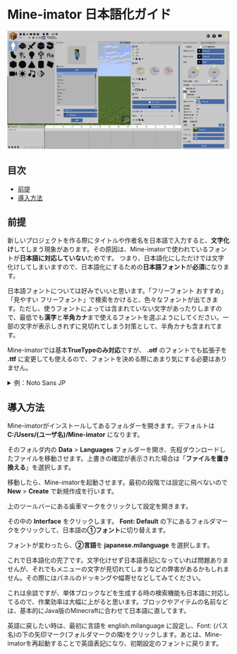 # Mine-imator 日本語化ガイド
![img1](https://github.com/harujun214/mineimator-jp/raw/main/img/img1.png)
## 目次
* [前提](#前提)
* [導入方法](#導入方法)
  
## 前提
新しいプロジェクトを作る際にタイトルや作者名を日本語で入力すると、**文字化け**してしまう現象があります。その原因は、Mine-imatorで使われているフォントが**日本語に対応していない**ためです。
つまり、日本語化にしただけでは文字化けしてしまいますので、日本語化にするための**日本語フォント**が**必須**になります。  

日本語フォントについては好みでいいと思います。「フリーフォント おすすめ」「見やすい フリーフォント」で検索をかけると、色々なフォントが出てきます。ただし、使うフォントによっては含まれていない文字があったりしますので、最低でも**漢字**と**半角カナ**まで使えるフォントを選ぶようにしてください。一部の文字が表示しきれずに見切れてしまう対策として、半角カナも含まれてます。

Mine-imatorでは基本**TrueTypeのみ対応**ですが、 **.otf** のフォントでも拡張子を **.ttf** に変更しても使えるので、フォントを決める際にあまり気にする必要はありません。  

<details><summary>例：Noto Sans JP</summary><div>
  
1.「 [Noto Sans JP - Google Fonts](https://fonts.google.com/noto/specimen/Noto+Sans+JP) 」にアクセスし、右上にある **Download Family** をクリックします。  
![nsjp1](https://github.com/harujun214/mineimator-jp/raw/main/img/nsjp1.png)  
2.ダウンロードできたら、圧縮ファイルをダブルクリックして中に入ってる「 **NotoSansJP-Medium** 」を取り出します。  
![nsjp2](https://github.com/harujun214/mineimator-jp/raw/main/img/nsjp2.png)  
3.フォント形式が **otf** になっているので、 **ttf** に変えます。ファイルが使えなくなる可能性がありますと出ますが、「はい」をクリックします。  
![nsjp3](https://github.com/harujun214/mineimator-jp/raw/main/img/nsjp3.png)  
  
</div></details>

## 導入方法
Mine-imatorがインストールしてあるフォルダーを開きます。デフォルトは **C:/Users/(ユーザ名)/Mine-imator** になります。  

そのフォルダ内の **Data** > **Languages** フォルダーを開き、先程ダウンロードしたファイルを移動させます。上書きの確認が表示された場合は「**ファイルを置き換える**」を選択します。  

移動したら、Mine-imatorを起動させます。最初の段階では設定に飛べないので **New** > **Create** で新規作成を行います。  

上のツールバーにある歯車マークをクリックして設定を開きます。

その中の **Interface** をクリックします。 **Font: Default** の下にあるフォルダマークをクリックして、日本語の**①フォント**に切り替えます。

フォントが変わったら、**②言語**を **japanese.milanguage** を選択します。

これで日本語化の完了です。文字化けせず日本語表記になっていれば問題ありませんが、それでもメニューの文字が見切れてしまうなどの弊害があるかもしれません。その際にはパネルのドッキングや幅寄せなどしてみてください。

これは余談ですが、単体ブロックなどを生成する時の検索機能も日本語に対応してるので、作業効率は大幅に上がると思います。ブロックやアイテムの名前などは、基本的にJava版のMinecraftに合わせて日本語に直してます。

英語に戻したい時は、最初に言語を english.milanguage に設定し、Font: (パス名)の下の矢印マーク(フォルダマークの隣)をクリックします。あとは、Mine-imatorを再起動することで英語表記になり、初期設定のフォントに戻ります。

